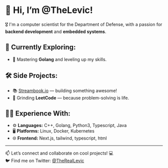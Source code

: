 # 👋 Hi, I’m @TheLevic!

🎖️ I'm a computer scientist for the Department of Defense, with a passion for **backend development** and **embedded systems**.

## 🚀 Currently Exploring:
- 🌟 Mastering **Golang** and leveling up my skills.

## 🛠️ Side Projects:
- 📚 [Streambook.io](#) — building something awesome!
- 🧠 Grinding **LeetCode** — because problem-solving is life.

## 🧑‍💻 Experience With:
- ⚙️ **Languages:** C++, Golang, Python3, Typescript, Java
- 🖥️ **Platforms:** Linux, Docker, Kubernetes
- 🌐 **Frontend:** Next.js, tailwind, typescript, html

---

📫 Let’s connect and collaborate on cool projects! 💻  
🐦 Find me on Twitter: [@TheRealLevic](https://twitter.com/TheRealLevic)

